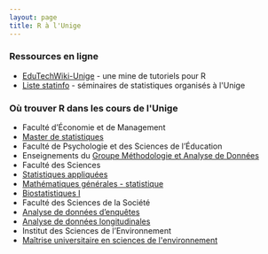 ```yaml
---
layout: page
title: R à l'Unige
---
```


### Ressources en ligne
* [EduTechWiki-Unige](http://edutechwiki.unige.ch/fr/Tutoriels_R) - une mine de tutoriels pour R
* [Liste statinfo](https://listes.unige.ch/sympa/info/statinfo) - séminaires de statistiques organisés à l'Unige

### Où trouver R dans les cours de l'Unige

* Faculté d’Économie et de Management
 * [Master de statistiques](http://www.unige.ch/gsem/rcs/master/program/)
* Faculté de Psychologie et des Sciences de l’Éducation
 * Enseignements du [Groupe Méthodologie et Analyse de Données](http://www.unige.ch/fapse/mad/services/)
* Faculté des Sciences 
 * [Statistiques appliquées](http://wadme.unige.ch:3149/pls/opprg/w_det_cours.debut?p_code_cours=14B951&p_plan_is=0&p_langue=1&p_frame=N&p_mode=PGC&p_annee=2015&p_suffixe=&p_grtri=)
 * [Mathématiques générales - statistique](http://wadme.unige.ch:3149/pls/opprg/w_det_cours.debut?p_code_cours=11M002&p_plan_is=0&p_langue=1&p_frame=N&p_mode=PGC&p_annee=2015&p_suffixe=&p_grtri=)
 * [Biostatistiques I](http://wadme.unige.ch:3149/pls/opprg/w_det_cours.debut?p_code_cours=11M004&p_plan_is=0&p_langue=1&p_frame=N&p_mode=PGC&p_annee=2015&p_suffixe=&p_grtri=)
* Faculté des Sciences de la Société
 * [Analyse de données d’enquêtes](http://wadme.unige.ch:3149/pls/opprg/w_det_cours.debut?p_code_cours=T415009&p_plan_is=0&p_langue=1&p_frame=N&p_mode=PGC&p_annee=2015&p_suffixe=&p_grtri=)
 * [Analyse de données longitudinales](http://wadme.unige.ch:3149/pls/opprg/w_det_cours.debut?p_code_cours=T415012&p_plan_is=0&p_langue=1&p_frame=N&p_mode=PGC&p_annee=2015&p_suffixe=&p_grtri=)
* Institut des Sciences de l’Environnement 
 * [Maîtrise universitaire en sciences de l'environnement](http://wadme.unige.ch:3149/pls/opprg/w_rech_cours.result_fac?p_langue=1&p_struct=1&p_annee=2015&p_grtri=6806)
